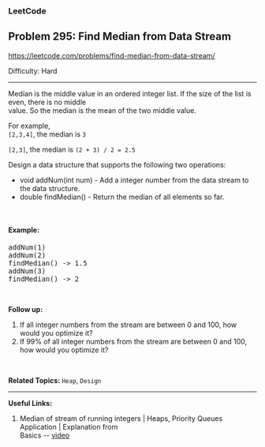 ### LeetCode 
## Problem 295: Find Median from Data Stream

https://leetcode.com/problems/find-median-from-data-stream/

Difficulty: Hard

---

Median is the middle value in an ordered integer list. If the size of the list is even, there is no middle <br>
value. So the median is the mean of the two middle value.

For example,<br>
`[2,3,4]`, the median is `3`

`[2,3]`, the median is `(2 + 3) / 2 = 2.5`

Design a data structure that supports the following two operations:

- void addNum(int num) - Add a integer number from the data stream to the data structure.
- double findMedian() - Return the median of all elements so far.

<br>

#### Example:

<pre>
addNum(1)
addNum(2)
findMedian() -> 1.5
addNum(3) 
findMedian() -> 2
</pre>

<br>

**Follow up:**

1. If all integer numbers from the stream are between 0 and 100, how would you optimize it?
2. If 99% of all integer numbers from the stream are between 0 and 100, how would you optimize it?

<br>

**Related Topics:** 
`Heap`, `Design`

---

**Useful Links:**
1. Median of stream of running integers | Heaps, Priority Queues Application | Explanation from <br>Basics -- [video](https://youtu.be/EcNbRjEcb14)